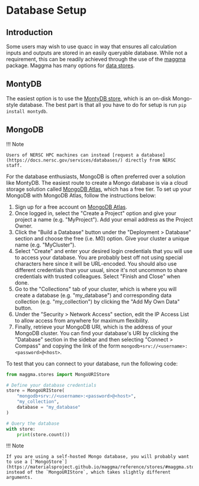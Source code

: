 # Database Setup

## Introduction

Some users may wish to use quacc in way that ensures all calculation inputs and outputs are stored in an easily queryable database. While not a requirement, this can be readily achieved through the use of the [maggma](https://github.com/materialsproject/maggma) package. Maggma has many options for [data stores](https://materialsproject.github.io/maggma/reference/stores/).

## MontyDB

The easiest option is to use the [MontyDB store](https://materialsproject.github.io/maggma/reference/stores/#maggma.stores.mongolike.MontyStore), which is an on-disk Mongo-style database. The best part is that all you have to do for setup is run `pip install montydb`.

## MongoDB

!!! Note

    Users of NERSC HPC machines can instead [request a database](https://docs.nersc.gov/services/databases/) directly from NERSC staff.

For the database enthusiasts, MongoDB is often preferred over a solution like MontyDB. The easiest route to create a Mongo database is via a cloud storage solution called [MongoDB Atlas](https://www.mongodb.com/atlas), which has a free tier. To set up your MongoDB with MongoDB Atlas, follow the instructions below:

1. Sign up for a free account on [MongoDB Atlas](https://www.mongodb.com/atlas).
2. Once logged in, select the "Create a Project" option and give your project a name (e.g. "MyProject"). Add your email address as the Project Owner.
3. Click the "Build a Database" button under the "Deployment > Database" section and choose the free (i.e. M0) option. Give your cluster a unique name (e.g. "MyCluster").
4. Select "Create" and enter your desired login credentials that you will use to access your database. You are probably best off not using special characters here since it will be URL-encoded. You should also use different credentials than your usual, since it's not uncommon to share credentials with trusted colleagues. Select "Finish and Close" when done.
5. Go to the "Collections" tab of your cluster, which is where you will create a database (e.g. "my_database") and corresponding data collection (e.g. "my_collection") by clicking the "Add My Own Data" button.
6. Under the "Security > Network Access" section, edit the IP Access List to allow access from anywhere for maximum flexibility.
7. Finally, retrieve your MongoDB URI, which is the address of your MongoDB cluster. You can find your database's URI by clicking the "Database" section in the sidebar and then selecting "Connect > Compass" and copying the link of the form `mongodb+srv://<username>:<password>@<host>`.

To test that you can connect to your database, run the following code:

```python
from maggma.stores import MongoURIStore

# Define your database credentials
store = MongoURIStore(
    "mongodb+srv://<username>:<password>@<host>",
    "my_collection",
    database = "my_database"
)

# Query the database
with store:
    print(store.count())
```

!!! Note

    If you are using a self-hosted Mongo database, you will probably want to use a [`MongoStore`](https://materialsproject.github.io/maggma/reference/stores/#maggma.stores.mongolike.MongoStore) instead of the `MongoURIStore`, which takes slightly different arguments.
